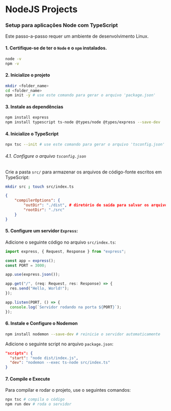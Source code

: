 # NodeJS Projects

### Setup para aplicações Node com TypeScript

Este passo-a-passo requer um ambiente de desenvolvimento Linux.

#### 1. Certifique-se de ter o `Node` e o `npm` instalados.

```bash
node -v
npm -v 
```
#### 2. Inicialize o projeto

```bash
mkdir <folder_name>
cd <folder_name>
npm init -y # use este comando para gerar o arquivo 'package.json'
```

#### 3. Instale as dependências 

```bash
npm install express
npm install typescript ts-node @types/node @types/express --save-dev
```

#### 4. Inicialize o TypeScript

```bash
npx tsc --init # use este comando para gerar o arquivo 'tsconfig.json'
```

###### 4.1. Configure o arquivo `tsconfig.json`

Crie a pasta `src/` para armazenar os arquivos de código-fonte escritos em TypeScript:

```bash
mkdir src ; touch src/index.ts
```

```json
{
    "compilerOptions": {
        "outDir": "./dist", # diretório de saída para salvar os arquivos .js
        "rootDir": "./src"
    }
}
```

#### 5. Configure um servidor `Express`:

Adicione o seguinte código no arquivo `src/index.ts`:

```javascript
import express, { Request, Response } from "express";

const app = express();
const PORT = 3000;

app.use(express.json());

app.get("/", (req: Request, res: Response) => {
  res.send("Hello, World!");
});

app.listen(PORT, () => {
  console.log(`Servidor rodando na porta ${PORT}`);
});
```
#### 6. Instale e Configure o Nodemon

```bash
npm install nodemon --save-dev # reinicie o servidor automaticamente
```
Adicione o seguinte script no arquivo `package.json`: 

```json
"scripts": {
  "start": "node dist/index.js",
  "dev": "nodemon --exec ts-node src/index.ts"
}
```
#### 7. Compile e Execute 

Para compilar e rodar o projeto, use o seguintes comandos:

```bash
npx tsc # compila o código
npm run dev # roda o servidor
```


